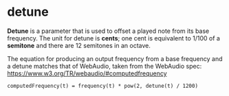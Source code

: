 # detune

**Detune** is a parameter that is used to offset a played note from its base frequency.  The unit for detune is **cents**; one cent is equivalent to 1/100 of a **semitone** and there are 12 semitones in an octave.

The equation for producing an output frequency from a base frequency and a detune matches that of WebAudio, taken from the WebAudio spec: <https://www.w3.org/TR/webaudio/#computedfrequency>

`computedFrequency(t) = frequency(t) * pow(2, detune(t) / 1200)`
